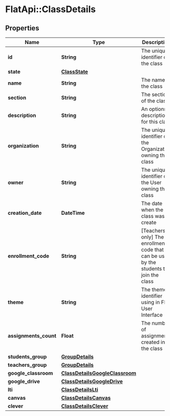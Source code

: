 # FlatApi::ClassDetails

## Properties
Name | Type | Description | Notes
------------ | ------------- | ------------- | -------------
**id** | **String** | The unique identifier of the class | [optional] 
**state** | [**ClassState**](ClassState.md) |  | [optional] 
**name** | **String** | The name of the class | [optional] 
**section** | **String** | The section of the class | [optional] 
**description** | **String** | An optionnal description for this class | [optional] 
**organization** | **String** | The unique identifier of the Organization owning this class | [optional] 
**owner** | **String** | The unique identifier of the User owning this class | [optional] 
**creation_date** | **DateTime** | The date when the class was create | [optional] 
**enrollment_code** | **String** | [Teachers only] The enrollment code that can be used by the students to join the class  | [optional] 
**theme** | **String** | The theme identifier using in Flat User Interface | [optional] 
**assignments_count** | **Float** | The number of assignments created in the class | [optional] 
**students_group** | [**GroupDetails**](GroupDetails.md) |  | [optional] 
**teachers_group** | [**GroupDetails**](GroupDetails.md) |  | [optional] 
**google_classroom** | [**ClassDetailsGoogleClassroom**](ClassDetailsGoogleClassroom.md) |  | [optional] 
**google_drive** | [**ClassDetailsGoogleDrive**](ClassDetailsGoogleDrive.md) |  | [optional] 
**lti** | [**ClassDetailsLti**](ClassDetailsLti.md) |  | [optional] 
**canvas** | [**ClassDetailsCanvas**](ClassDetailsCanvas.md) |  | [optional] 
**clever** | [**ClassDetailsClever**](ClassDetailsClever.md) |  | [optional] 


